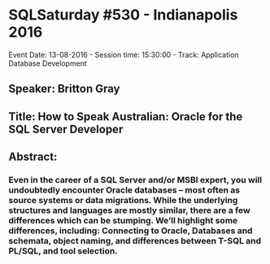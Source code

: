 # SQLSaturday #530 - Indianapolis 2016
Event Date: 13-08-2016 - Session time: 15:30:00 - Track: Application  Database Development
## Speaker: Britton Gray
## Title: How to Speak Australian: Oracle for the SQL Server Developer
## Abstract:
### Even in the career of a SQL Server and/or MSBI expert, you will undoubtedly encounter Oracle databases – most often as source systems or data migrations.  While the underlying structures and languages are mostly similar, there are a few differences which can be stumping.  We’ll highlight some differences, including:	Connecting to Oracle, Databases and schemata, object naming, and differences between T-SQL and PL/SQL, and tool selection.

